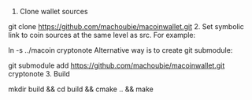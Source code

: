 1. Clone wallet sources

git clone https://github.com/machoubie/macoinwallet.git
2. Set symbolic link to coin sources at the same level as src. For example:

ln -s ../macoin cryptonote
Alternative way is to create git submodule:

git submodule add https://github.com/machoubie/macoinwallet.git cryptonote
3. Build

mkdir build && cd build && cmake .. && make

